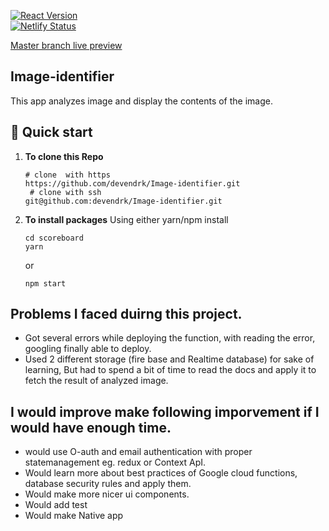 [![React Version](https://img.shields.io/badge/React-16.12.0-61DAFB.svg?style=flat&logo=React)]() <br/>
[![Netlify Status](https://api.netlify.com/api/v1/badges/815e5eee-2e9d-42e5-a1e8-4f429ccb29da/deploy-status)](https://image-content-identifier.netlify.app/)

[Master branch live preview](https://image-content-identifier.netlify.app/) <br/>

## Image-identifier

This app analyzes image and display the contents of the image.

## 🚀 Quick start

1.  **To clone this Repo**

    ```shell
    # clone  with https
    https://github.com/devendrk/Image-identifier.git
     # clone with ssh
    git@github.com:devendrk/Image-identifier.git
    ```

2.  **To install packages**
    Using either yarn/npm install

    ```shell
    cd scoreboard
    yarn
    ```

    or

    ```shell
    npm start
    ```

## Problems I faced duirng this project.

- Got several errors while deploying the function, with reading the error, googling finally able to deploy.
- Used 2 different storage (fire base and Realtime database) for sake of learning, But had to spend a bit of time to read the docs and apply it to fetch the result of analyzed image.

## I would improve make following imporvement if I would have enough time.

- would use O-auth and email authentication with proper statemanagement eg. redux or Context ApI.
- Would learn more about best practices of Google cloud functions, database security rules and apply them.
- Would make more nicer ui components.
- Would add test
- Would make Native app
